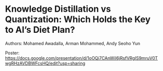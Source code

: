 # Knowledge Distillation vs Quantization: Which Holds the Key to AI’s Diet Plan?

Authors: Mohamed Awadalla, Arman Mohammed, Andy Seoho Yun


Poster: https://docs.google.com/presentation/d/1oOQi7CAnWiI6jRsfVRgIS9mruV0TwgRHzAVDBWFcsHQ/edit?usp=sharing
